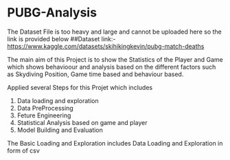 # PUBG-Analysis

The Dataset File is too heavy and large and cannot be uploaded here so the link is provided below
##Dataset link:- https://www.kaggle.com/datasets/skihikingkevin/pubg-match-deaths

The main aim of this Project is to show the Statistics of the Player and Game which shows behavioour and analysis based on the different factors such as Skydiving Position, Game time based and behaviour based. 

Applied several Steps for this Projet which includes 
1. Data loading and exploration
2. Data PreProcessing
3. Feture Engineering
4. Statistical Analysis based on game and player
5. Model Building and Evaluation

The Basic Loading and Exploration includes Data Loading and Exploration in form of csv 
